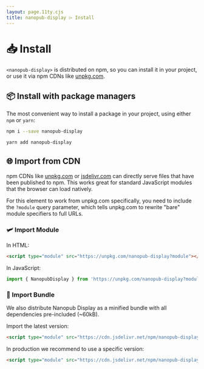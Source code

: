 ```yaml
---
layout: page.11ty.cjs
title: nanopub-display ⌲ Install
---
```


# 📥️ Install

`<nanopub-display>` is distributed on npm, so you can install it in your project, or use it via npm CDNs like [unpkg.com](https://unpkg.com).

## 📦️ Install with package managers

The most convenient way to install a package in your project, using either `npm` or `yarn`:

```bash
npm i --save nanopub-display
```

```bash
yarn add nanopub-display
```

## 🌐 Import from CDN

npm CDNs like [unpkg.com](https://unpkg.com) or [jsdelivr.com](https://www.jsdelivr.com) can directly serve files that have been published to npm. This works great for standard JavaScript modules that the browser can load natively.

For this element to work from unpkg.com specifically, you need to include the `?module` query parameter, which tells unpkg.com to rewrite "bare" module specifiers to full URLs.

### 🛩️ Import Module

In HTML:

```html
<script type="module" src="https://unpkg.com/nanopub-display?module"></script>
```

In JavaScript:

```js
import { NanopubDisplay } from 'https://unpkg.com/nanopub-display?module';
```

### 🚛 Import Bundle

We also distribute Nanopub Display as a minified bundle with all dependencies pre-included (~60kB).

Import the latest version:

```html
<script type="module" src="https://cdn.jsdelivr.net/npm/nanopub-display/dist/nanopub-display.min.js"></script>
```

In production we recommend to use a specific version:

```html
<script type="module" src="https://cdn.jsdelivr.net/npm/nanopub-display@0.0.1/dist/nanopub-display.min.js"></script>
```
